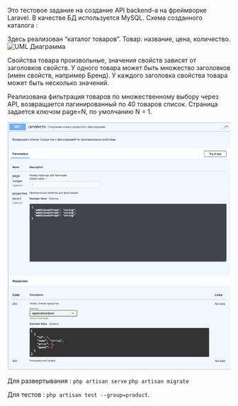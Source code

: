 Это тестовое задание на создание API backend-а на фреймворке Laravel. В качестве БД используется MySQL.
Схема созданного каталога :


Здесь реализован “каталог товаров”. Товар: название, цена, количество. 
![UML Диаграмма](./SCHEMA:db.png)

Свойства товара произвольные, значения свойств зависят от заголовков свойств. 
У одного товара может быть множество заголовков (имен свойств, например Бренд). У каждого заголовка свойства товара может быть несколько значений.

Реализована фильтрация товаров по множественному выбору через API, возвращается пагинированный по 40 товаров список. Страница задается ключом page=N,
по умолчанию N = 1.

![](./products_api.png)

Для развертывания : 
```php artisan serve```
```php artisan migrate```

Для тестов : 
```php artisan test --group=product```.
